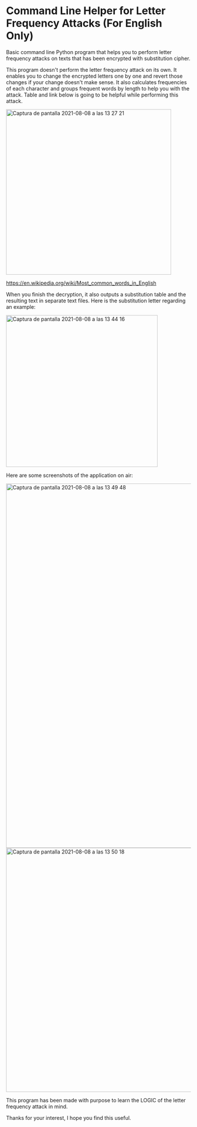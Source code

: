 # Command Line Helper for Letter Frequency Attacks (For English Only)
Basic command line Python program that helps you to perform letter frequency attacks on texts that has been encrypted with substitution cipher.

This program doesn't perform the letter frequency attack on its own. It enables you to change the encrypted letters one by one and revert those changes if your change doesn't make sense. It also calculates frequencies of each character and groups frequent words by length to help you with the attack. Table and link below is going to be helpful while performing this attack.

<img width="450" alt="Captura de pantalla 2021-08-08 a las 13 27 21" src="https://user-images.githubusercontent.com/32938402/128629259-869ace90-74fd-4d3f-b36e-5e604aca4e83.png">

https://en.wikipedia.org/wiki/Most_common_words_in_English

When you finish the decryption, it also outputs a substitution table and the resulting text in separate text files. Here is the substitution letter regarding an example: 

<img width="413" alt="Captura de pantalla 2021-08-08 a las 13 44 16" src="https://user-images.githubusercontent.com/32938402/128629381-808b76ae-e9b3-43c6-9939-8bb29169ed61.png">

Here are some screenshots of the application on air:

<img width="991" alt="Captura de pantalla 2021-08-08 a las 13 49 48" src="https://user-images.githubusercontent.com/32938402/128629470-f7d4b708-7460-44ed-b0ea-5b446df940a1.png">

<img width="664" alt="Captura de pantalla 2021-08-08 a las 13 50 18" src="https://user-images.githubusercontent.com/32938402/128629472-e9cdf315-63ef-4ec9-9814-1b158969aa57.png">

This program has been made with purpose to learn the LOGIC of the letter frequency attack in mind.

Thanks for your interest, I hope you find this useful.
